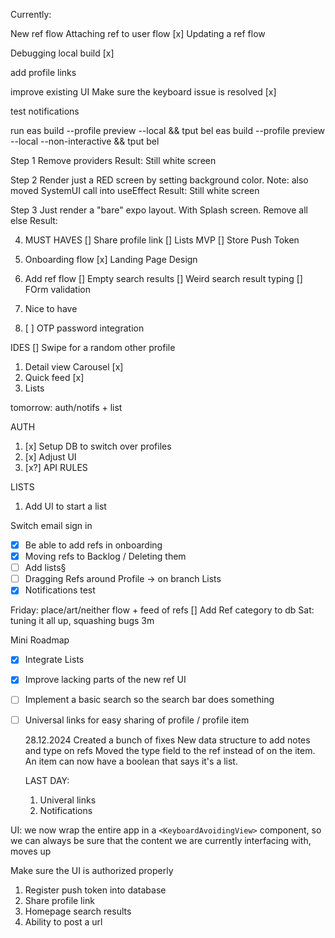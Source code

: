 Currently:

New ref flow
Attaching ref to user flow
[x]
Updating a ref flow

Debugging local build
[x]

add profile links

improve existing UI
Make sure the keyboard issue is resolved
[x]

test notifications

run
eas build --profile preview --local && tput bel
eas build --profile preview --local --non-interactive && tput bel

Step 1 Remove providers
Result: Still white screen

Step 2 Render just a RED screen by setting background color.
Note: also moved SystemUI call into useEffect
Result: Still white screen

Step 3
Just render a "bare" expo layout. With Splash screen. Remove all else
Result:

4. MUST HAVES
   [] Share profile link
   [] Lists MVP
   [] Store Push Token

1. Onboarding flow
   [x] Landing Page Design
1. Add ref flow
   [] Empty search results
   [] Weird search result typing
   [] FOrm validation
1. Nice to have
1. [ ] OTP password integration

IDES
[] Swipe for a random other profile

1. Detail view Carousel
   [x]
2. Quick feed
   [x]
3. Lists

tomorrow: auth/notifs + list

AUTH

1. [x] Setup DB to switch over profiles
2. [x] Adjust UI
3. [x?] API RULES

LISTS

1. Add UI to start a list

<!-- Bug: on first join, make sure we can add to grid -->

Switch email sign in

- [x] Be able to add refs in onboarding
- [x] Moving refs to Backlog / Deleting them
- [ ] Add lists§
- [ ] Dragging Refs around Profile -> on branch
      Lists
- [x] Notifications test

Friday: place/art/neither flow + feed of refs
[] Add Ref category to db
Sat: tuning it all up, squashing bugs
3m

Mini Roadmap

- [x] Integrate Lists
- [x] Improve lacking parts of the new ref UI
- [ ] Implement a basic search so the search bar does something
- [ ] Universal links for easy sharing of profile / profile item

  28.12.2024
  Created a bunch of fixes
  New data structure to add notes and type on refs
  Moved the type field to the ref instead of on the item.
  An item can now have a boolean that says it's a list.

  LAST DAY:

  1. Univeral links
  2. Notifications

UI: we now wrap the entire app in a `<KeyboardAvoidingView>` component, so we can always be sure that the content we are currently interfacing with, moves up

Make sure the UI is authorized properly

<!-- Steps -->

1. Register push token into database
2. Share profile link
3. Homepage search results
4. Ability to post a url
